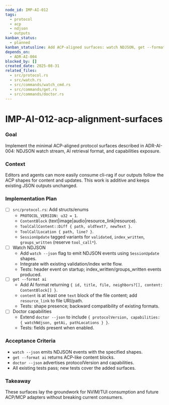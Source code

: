 ```yaml
---
node_id: IMP-AI-012
tags:
  - protocol
  - acp
  - ndjson
  - outputs
kanban_status:
  - planned
kanban_statusline: Add ACP-aligned surfaces: watch NDJSON, get --format ai, doctor capabilities.
depends_on:
  - ADR-AI-004
blocked_by: []
created_date: 2025-08-31
related_files:
  - src/protocol.rs
  - src/watch.rs
  - src/commands/watch_cmd.rs
  - src/commands/get.rs
  - src/commands/doctor.rs
---
```


# IMP-AI-012-acp-alignment-surfaces

### Goal
Implement the minimal ACP-aligned protocol surfaces described in ADR-AI-004: NDJSON watch stream, AI retrieval format, and capabilities exposure.

### Context
Editors and agents can more easily consume cli-rag if our outputs follow the ACP shapes for content and updates. This work is additive and keeps existing JSON outputs unchanged.

### Implementation Plan
- [ ] `src/protocol.rs`: Add structs/enums
  - `PROTOCOL_VERSION: u32 = 1`.
  - `ContentBlock` (text|image|audio|resource_link|resource).
  - `ToolCallContent::Diff { path, oldText?, newText }`.
  - `ToolCallLocation { path, line? }`.
  - `SessionUpdate` tagged variants for `validated`, `index_written`, `groups_written` (reserve `tool_call*`).
- [ ] Watch NDJSON
  - Add `watch --json` flag to emit NDJSON events using `SessionUpdate` shapes.
  - Integrate with existing validation/index write flow.
  - Tests: header event on startup; index_written/groups_written events produced.
- [ ] `get --format ai`
  - Add AI format returning `{ id, title, file, neighbors?[], content: ContentBlock[] }`.
  - `content` is at least one `text` block of the file content; add `resource_link` to file URI/path.
  - Tests: shape presence; backward compatibility of existing formats.
- [ ] Doctor capabilities
  - Extend `doctor --json` to include `{ protocolVersion, capabilities: { watchNdjson, getAi, pathLocations } }`.
  - Tests: fields present when enabled.

### Acceptance Criteria
- `watch --json` emits NDJSON events with the specified shapes.
- `get --format ai` returns ACP-like content blocks.
- `doctor --json` advertises protocolVersion and capabilities.
- All existing tests pass; new tests cover the added surfaces.

### Takeaway
These surfaces lay the groundwork for NVIM/TUI consumption and future ACP/MCP adapters without breaking current consumers.

